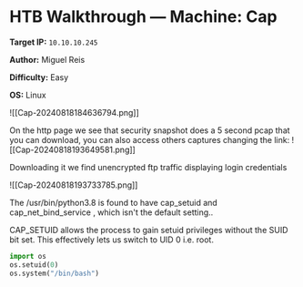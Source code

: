 # HTB Walkthrough — Machine: Cap

**Target IP:** `10.10.10.245`  

**Author:** Miguel Reis  

**Difficulty:** Easy  

**OS:** Linux


![[Cap-20240818184636794.png]]

On the http page we see that security snapshot does a 5 second pcap that you can download, you can also access others captures changing the link:
![[Cap-20240818193649581.png]]

Downloading it we find unencrypted ftp traffic displaying login credentials

![[Cap-20240818193733785.png]]


The /usr/bin/python3.8 is
found to have cap_setuid and cap_net_bind_service , which isn't the default setting..

CAP_SETUID allows the process to gain setuid privileges without the SUID bit set. This
effectively lets us switch to UID 0 i.e. root.


```python
import os
os.setuid(0)
os.system("/bin/bash")
```
